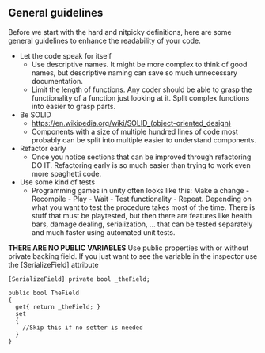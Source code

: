 ## General guidelines
Before we start with the hard and nitpicky definitions, here are some general guidelines to enhance the readability of your code.

* Let the code speak for itself
  * Use descriptive names. It might be more complex to think of good names, but descriptive naming can save so much unnecessary documentation.
  * Limit the length of functions. Any coder should be able to grasp the functionality of a function just looking at it. Split complex functions into easier to grasp parts.
* Be SOLID 
  * https://en.wikipedia.org/wiki/SOLID_(object-oriented_design)
  * Components with a size of multiple hundred lines of code most probably can be split into multiple easier to understand components.
* Refactor early
  * Once you notice sections that can be improved through refactoring DO IT. Refactoring early is so much easier than trying to work even more spaghetti code.
* Use some kind of tests
  * Programming games in unity often looks like this: Make a change - Recompile - Play - Wait - Test functionality - Repeat. Depending on what you want to test the procedure takes most of the time. There is stuff that must be playtested, but then there are  features like health bars, damage dealing, serialization, ... that can be tested separately and much faster using automated unit tests.
  
**THERE ARE NO PUBLIC VARIABLES**
Use public properties with or without private backing field.
If you just want to see the variable in the inspector use the [SerializeField] attribute

```
[SerializeField] private bool _theField;

public bool TheField
{
  get{ return _theField; }
  set
  {
    //Skip this if no setter is needed
  }
}
```